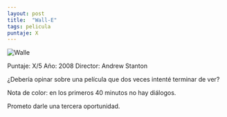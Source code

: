```yaml
---
layout: post
title:  "Wall-E"
tags: pelicula
puntaje: X
---
```


![Walle](https://www.encadenados.org/rdc/images/stories/rashomon/num_69/wall-e107.jpg)

Puntaje: X/5
Año: 2008
Director: Andrew Stanton

¿Debería opinar sobre una película que dos veces intenté terminar de ver?

Nota de color: en los primeros 40 minutos no hay diálogos.

Prometo darle una tercera oportunidad.
